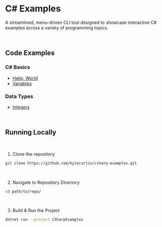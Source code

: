 # C# Examples

A streamlined, menu-driven CLI tool designed to showcase interactive C# examples across a variety of programming topics. 

<br>

## Code Examples

### C# Basics

- [Hello, World](https://github.com/kylecurtis/csharp-examples/blob/main/CSharpExamples/01-Basics/HelloWorld.cs)
- [Variables](https://github.com/kylecurtis/csharp-examples/blob/main/CSharpExamples/01-Basics/Variables.cs)

### Data Types

- [Integers](https://github.com/kylecurtis/csharp-examples/blob/main/CSharpExamples/02-Data-Types/Integers.cs)

<br>

## Running Locally

<br>

1. Clone the repository

```bash
git clone https://github.com/kylecurtis/csharp-examples.git
```

<br>

2. Navigate to Repository Directory

```bash
cd path/to/repo/
```

<br>

3. Build & Run the Project

```bash
dotnet run --project CSharpExamples
```
